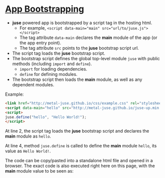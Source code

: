 # [App Bootstrapping](..)

* **juse** powered app is bootstrapped by a script tag in the hosting html.
    * For example, `<script data-main="main" src="url/to/juse.js"></script>`
    * The tag attribute `data-main` declares the **main** module of the app (or the app entry point).
    * The tag attribute `src` points to the **juse** bootstrap script url.
* The script tag loads the **juse** bootstrap script.
* The bootstrap script defines the global top-level module `juse` with public methods (including `import` and `define`).
    * `import` for loading dependencies.
    * `define` for defining modules.
* The bootstrap script then loads the **main** module, as well as any dependent modules.

Example:

```html
<link href="http://metal-juse.github.io/css/example.css" rel="stylesheet"/>
<script data-main="hello" src="http://metal-juse.github.io/juse-up.min.js"></script>
<script>
juse.define("hello", "Hello World!");
</script>
```

At line 2, the script tag loads the **juse** bootstrap script and declares the **main** module as `hello`.

At line 4, method `juse.define` is called to define the **main** module `hello`, its value as `Hello World!`.

The code can be copy/pasted into a standalone html file and opened in a browser.
The exact code is also executed right here on this page, with the **main** module value to be seen as:

<section>
<link href="http://metal-juse.github.io/css/example.css" rel="stylesheet"/>
<script data-main="hello" src="http://metal-juse.github.io/juse-up.min.js"></script>
<script>
juse.define("hello", "Hello World!");
</script>
</section>
